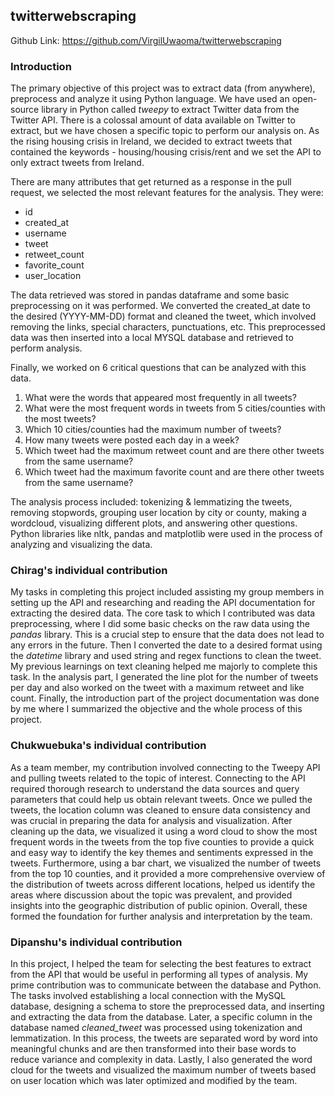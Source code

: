 ## twitterwebscraping

Github Link: https://github.com/VirgilUwaoma/twitterwebscraping

### Introduction
The primary objective of this project was to extract data (from anywhere), preprocess and analyze it using Python language. We have used an open-source library in Python called *tweepy* to extract Twitter data from the Twitter API. There is a colossal amount of data available on Twitter to extract, but we have chosen a specific topic to perform our analysis on. As the rising housing crisis in Ireland, we decided to extract tweets that contained the keywords - housing/housing crisis/rent and we set the API to only extract tweets from Ireland.

There are many attributes that get returned as a response in the pull request, we selected the most relevant features for the analysis. They were:
- id
- created_at
- username
- tweet
- retweet_count
- favorite_count
- user_location

The data retrieved was stored in pandas dataframe and some basic preprocessing on it was performed. We converted the created_at date to the desired (YYYY-MM-DD) format and cleaned the tweet, which involved removing the links, special characters, punctuations, etc. This preprocessed data was then inserted into a local MYSQL database and retrieved to perform analysis.

Finally, we worked on 6 critical questions that can be analyzed with this data.
1. What were the words that appeared most frequently in all tweets?
2. What were the most frequent words in tweets from 5 cities/counties with the most tweets?
3. Which 10 cities/counties had the maximum number of tweets?
4. How many tweets were posted each day in a week?
5. Which tweet had the maximum retweet count and are there other tweets from the same username?
6. Which tweet had the maximum favorite count and are there other tweets from the same username?

The analysis process included: tokenizing & lemmatizing the tweets, removing stopwords, grouping user location by city or county, making a wordcloud, visualizing different plots, and answering other questions. Python libraries like nltk, pandas and matplotlib were used in the process of analyzing and visualizing the data.

### Chirag's individual contribution
My tasks in completing this project included assisting my group members in setting up the API and researching and reading the API documentation for extracting the desired data. The core task to which I contributed was data preprocessing, where I did some basic checks on the raw data using the *pandas* library. This is a crucial step to ensure that the data does not lead to any errors in the future. Then I converted the date to a desired format using the *datetime* library and used string and regex functions to clean the tweet. My previous learnings on text cleaning helped me majorly to complete this task. In the analysis part, I generated the line plot for the number of tweets per day and also worked on the tweet with a maximum retweet and like count. Finally, the introduction part of the project documentation was done by me where I summarized the objective and the whole process of this project.

### Chukwuebuka's individual contribution
As a team member, my contribution involved connecting to the Tweepy API and pulling tweets related to the topic of interest. Connecting to the API required thorough research to understand the data sources and query parameters that could help us obtain relevant tweets.
Once we pulled the tweets, the location column was cleaned to ensure data consistency and was crucial in preparing the data for analysis and visualization.
After cleaning up the data, we visualized it using a word cloud to show the most frequent words in the tweets from the top five counties to provide a quick and easy way to identify the key themes and sentiments expressed in the tweets.
Furthermore, using a bar chart, we visualized the number of tweets from the top 10 counties, and it provided a more comprehensive overview of the distribution of tweets across different locations, helped us identify the areas where discussion about the topic was prevalent, and provided insights into the geographic distribution of public opinion.
Overall, these formed the foundation for further analysis and interpretation by the team.

### Dipanshu's individual contribution
In this project, I helped the team for selecting the best features to extract from the API that would be useful in performing all types of analysis. My prime contribution was to communicate between the database and Python. The tasks involved establishing a local connection with the MySQL database, designing a schema to store the preprocessed data, and inserting and extracting the data from the database. Later, a specific column in the database named *cleaned_tweet* was processed using tokenization and lemmatization. In this process, the tweets are separated word by word into meaningful chunks and are then transformed into their base words to reduce variance and complexity in data. Lastly, I also generated the word cloud for the tweets and visualized the maximum number of tweets based on user location which was later optimized and modified by the team.